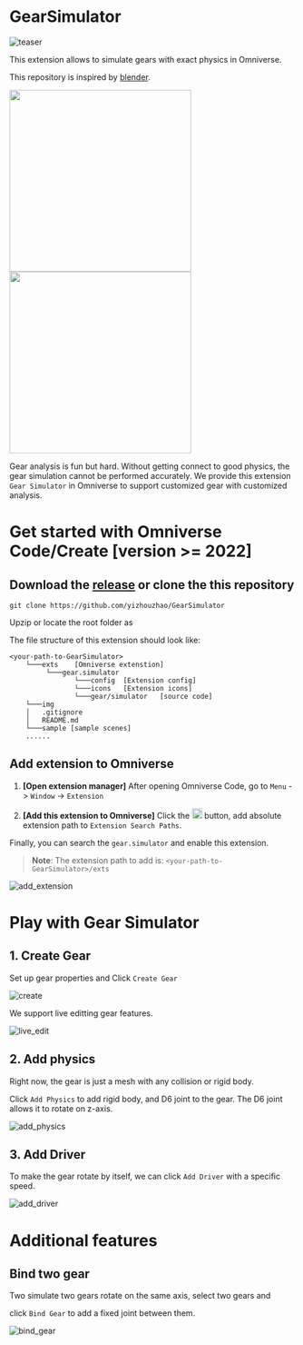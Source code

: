 # GearSimulator

![teaser](img/teaser.PNG)

This extension allows to simulate gears with exact physics in Omniverse.

This repository is inspired by [blender](https://www.blender.org/).

<div>
    <img src='./img/gear_demo.gif' width='320px'>
    <img src='./img/preview3.gif' width='320px'>
</div>


Gear analysis is fun but hard. Without getting connect to good physics, the gear simulation cannot be performed accurately. We provide this extension `Gear Simulator` in Omniverse to support customized gear with customized analysis.

# Get started with Omniverse Code/Create [version >= 2022]

## Download the [release](https://github.com/yizhouzhao/GearSimulator/releases/tag/0.2) or clone the this repository 

```
git clone https://github.com/yizhouzhao/GearSimulator
```

Upzip or locate the root folder as <your-path-to-GearSimulator>

The file structure of this extension should look like:

```
<your-path-to-GearSimulator>
    └───exts    [Omniverse extenstion]
         └───gear.simulator
                └───config  [Extension config]
                └───icons   [Extension icons]
                └───gear/simulator   [source code]
    └───img   
    │   .gitignore 
    │   README.md  
    └───sample [sample scenes]   
    ......
```

## Add extension to Omniverse

1. **[Open extension manager]** After opening Omniverse Code, go to `Menu` -> `Window` -> `Extension`

2. **[Add this extension to Omniverse]** Click the  <img src="https://github.githubassets.com/images/icons/emoji/unicode/2699.png?v8" width="18"> button, add absolute extension path to `Extension Search Paths`.

Finally, you can search the `gear.simulator` and enable this extension.

> **Note**:
> The extension path to add is: `<your-path-to-GearSimulator>/exts`

![add_extension](img/add_extension.PNG)


# Play with Gear Simulator

## 1. Create Gear

Set up gear properties and Click `Create Gear`

![create](img/create_gear.png)

We support live editting gear features.

![live_edit](img/live_edit.png)

## 2. Add physics

Right now, the gear is just a mesh with any collision or rigid body. 

Click `Add Physics` to add rigid body, and D6 joint to the gear. The D6 joint allows it to rotate on z-axis.

![add_physics](img/add_physics.PNG)

## 3. Add Driver

To make the gear rotate by itself, we can click `Add Driver` with a specific speed.

![add_driver](img/add_driver.PNG)


# Additional features

## Bind two gear

Two simulate two gears rotate on the same axis, select two gears and 

click `Bind Gear` to add a fixed joint between them.

![bind_gear](img/bind_gear.PNG)